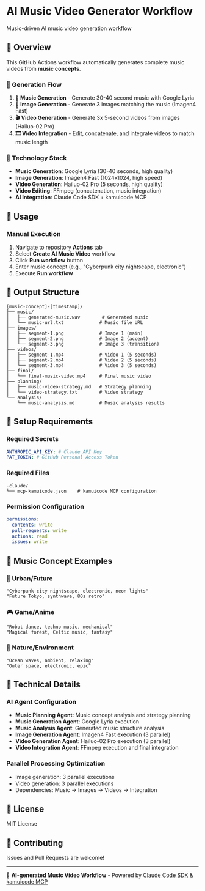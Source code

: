 # AI Music Video Generator Workflow

Music-driven AI music video generation workflow

## 🎵 Overview

This GitHub Actions workflow automatically generates complete music videos from **music concepts**.

### 🎯 Generation Flow

1. **🎼 Music Generation** - Generate 30-40 second music with Google Lyria
2. **🎨 Image Generation** - Generate 3 images matching the music (Imagen4 Fast)
3. **🎬 Video Generation** - Generate 3x 5-second videos from images (Hailuo-02 Pro)
4. **🎞️ Video Integration** - Edit, concatenate, and integrate videos to match music length

### 🔧 Technology Stack

- **Music Generation**: Google Lyria (30-40 seconds, high quality)
- **Image Generation**: Imagen4 Fast (1024x1024, high speed)
- **Video Generation**: Hailuo-02 Pro (5 seconds, high quality)
- **Video Editing**: FFmpeg (concatenation, music integration)
- **AI Integration**: Claude Code SDK + kamuicode MCP

## 🚀 Usage

### Manual Execution

1. Navigate to repository **Actions** tab
2. Select **Create AI Music Video** workflow
3. Click **Run workflow** button
4. Enter music concept (e.g., "Cyberpunk city nightscape, electronic")
5. Execute **Run workflow**

## 📁 Output Structure

```
[music-concept]-[timestamp]/
├── music/
│   ├── generated-music.wav        # Generated music
│   └── music-url.txt             # Music file URL
├── images/
│   ├── segment-1.png             # Image 1 (main)
│   ├── segment-2.png             # Image 2 (accent)
│   └── segment-3.png             # Image 3 (transition)
├── videos/
│   ├── segment-1.mp4             # Video 1 (5 seconds)
│   ├── segment-2.mp4             # Video 2 (5 seconds)
│   └── segment-3.mp4             # Video 3 (5 seconds)
├── final/
│   └── final-music-video.mp4     # Final music video
├── planning/
│   ├── music-video-strategy.md   # Strategy planning
│   └── video-strategy.txt        # Video strategy
└── analysis/
    └── music-analysis.md         # Music analysis results
```

## 🔧 Setup Requirements

### Required Secrets

```yaml
ANTHROPIC_API_KEY: # Claude API Key
PAT_TOKEN: # GitHub Personal Access Token
```

### Required Files

```
.claude/
└── mcp-kamuicode.json    # kamuicode MCP configuration
```

### Permission Configuration

```yaml
permissions:
  contents: write
  pull-requests: write
  actions: read
  issues: write
```

## 🎵 Music Concept Examples

### 🌆 Urban/Future

```
"Cyberpunk city nightscape, electronic, neon lights"
"Future Tokyo, synthwave, 80s retro"
```

### 🎮 Game/Anime

```
"Robot dance, techno music, mechanical"
"Magical forest, Celtic music, fantasy"
```

### 🌊 Nature/Environment

```
"Ocean waves, ambient, relaxing"
"Outer space, electronic, epic"
```

## 🤖 Technical Details

### AI Agent Configuration
- **Music Planning Agent**: Music concept analysis and strategy planning
- **Music Generation Agent**: Google Lyria execution
- **Music Analysis Agent**: Generated music structure analysis
- **Image Generation Agent**: Imagen4 Fast execution (3 parallel)
- **Video Generation Agent**: Hailuo-02 Pro execution (3 parallel)
- **Video Integration Agent**: FFmpeg execution and final integration

### Parallel Processing Optimization
- Image generation: 3 parallel executions
- Video generation: 3 parallel executions
- Dependencies: Music → Images → Videos → Integration

## 📄 License

MIT License

## 👥 Contributing

Issues and Pull Requests are welcome!

---

🎵 **AI-generated Music Video Workflow** - Powered by [Claude Code SDK](https://github.com/anthropics/claude-code) & [kamuicode MCP](https://www.kamui.ai/ja)